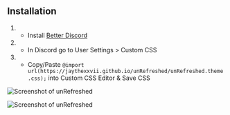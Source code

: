 ## Installation
1. - Install [Better Discord](https://betterdiscord.app/)
2. - In Discord go to User Settings > Custom CSS
3. - Copy/Paste `@import url(https://jaythexxvii.github.io/unRefreshed/unRefreshed.theme.css);` into Custom CSS Editor & Save CSS



![Screenshot of unRefreshed](https://jaythexxvii.github.io/Assets/unRefreshed-Logo.png)


![Screenshot of unRefreshed](https://jaythexxvii.github.io/Assets/unRefreshed-logo.gif)
